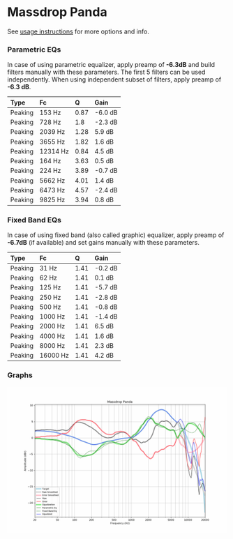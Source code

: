 # Massdrop Panda
See [usage instructions](https://github.com/jaakkopasanen/AutoEq#usage) for more options and info.

### Parametric EQs
In case of using parametric equalizer, apply preamp of **-6.3dB** and build filters manually
with these parameters. The first 5 filters can be used independently.
When using independent subset of filters, apply preamp of **-6.3 dB**.

| Type    | Fc       |    Q | Gain    |
|:--------|:---------|:-----|:--------|
| Peaking | 153 Hz   | 0.87 | -6.0 dB |
| Peaking | 728 Hz   | 1.8  | -2.3 dB |
| Peaking | 2039 Hz  | 1.28 | 5.9 dB  |
| Peaking | 3655 Hz  | 1.82 | 1.6 dB  |
| Peaking | 12314 Hz | 0.84 | 4.5 dB  |
| Peaking | 164 Hz   | 3.63 | 0.5 dB  |
| Peaking | 224 Hz   | 3.89 | -0.7 dB |
| Peaking | 5662 Hz  | 4.01 | 1.4 dB  |
| Peaking | 6473 Hz  | 4.57 | -2.4 dB |
| Peaking | 9825 Hz  | 3.94 | 0.8 dB  |

### Fixed Band EQs
In case of using fixed band (also called graphic) equalizer, apply preamp of **-6.7dB**
(if available) and set gains manually with these parameters.

| Type    | Fc       |    Q | Gain    |
|:--------|:---------|:-----|:--------|
| Peaking | 31 Hz    | 1.41 | -0.2 dB |
| Peaking | 62 Hz    | 1.41 | 0.1 dB  |
| Peaking | 125 Hz   | 1.41 | -5.7 dB |
| Peaking | 250 Hz   | 1.41 | -2.8 dB |
| Peaking | 500 Hz   | 1.41 | -0.8 dB |
| Peaking | 1000 Hz  | 1.41 | -1.4 dB |
| Peaking | 2000 Hz  | 1.41 | 6.5 dB  |
| Peaking | 4000 Hz  | 1.41 | 1.6 dB  |
| Peaking | 8000 Hz  | 1.41 | 2.3 dB  |
| Peaking | 16000 Hz | 1.41 | 4.2 dB  |

### Graphs
![](./Massdrop%20Panda.png)
